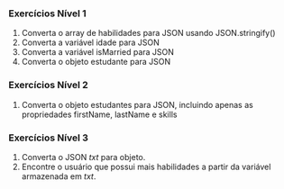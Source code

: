 ### Exercícios Nível 1

1. Converta o array de habilidades para JSON usando JSON.stringify()
2. Converta a variável idade para JSON
3. Converta a variável isMarried para JSON
4. Converta o objeto estudante para JSON

### Exercícios Nível 2

1. Converta o objeto estudantes para JSON, incluindo apenas as propriedades firstName, lastName e skills

### Exercícios Nível 3

1. Converta o JSON *txt* para objeto.
2. Encontre o usuário que possui mais habilidades a partir da variável armazenada em *txt*.